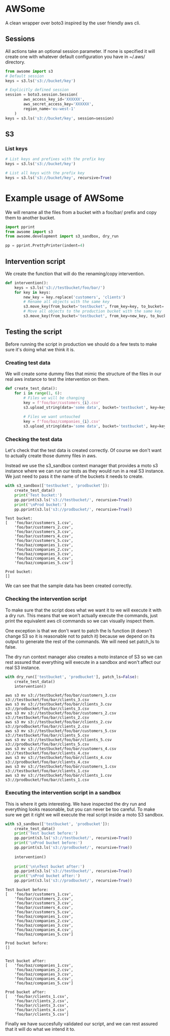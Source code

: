 # AWSome
A clean wrapper over boto3 inspired by the user friendly aws cli.

## Sessions
All actions take an optional session parameter. If none is specified it will create one with whatever default configuration you have in ~/.aws/ directory.

```python
from awsome import s3
# Default session
keys = s3.ls('s3://bucket/key')

# Explicitly defined session
session = boto3.session.Session(
        aws_access_key_id='XXXXXX',
        aws_secret_access_key='XXXXXX',
        region_name='eu-west-1'
    )
keys = s3.ls('s3://bucket/key', session=session)
```

## S3
### List keys

```python
# List keys and prefixes with the prefix key
keys = s3.ls('s3://bucket/key')

# List all keys with the prefix key
keys = s3.ls('s3://bucket/key', recursive=True)
```

# Example usage of AWSome

We will rename all the files from a bucket with a foo/bar/ prefix and copy them to another bucket.


```python
import pprint
from awsome import s3
from awsome.development import s3_sandbox, dry_run

pp = pprint.PrettyPrinter(indent=4)
```

## Intervention script

We create the function that will do the renaming/copy intervention.


```python
def intervention():
    keys = s3.ls('s3://testbucket/foo/bar/')
    for key in keys:
        new_key = key.replace('customers', 'clients')
        # Rename all objects with the same key
        s3.move_key(from_bucket='testbucket', from_key=key, to_bucket='testbucket', to_key=new_key)
        # Move all objects to the production bucket with the same key
        s3.move_key(from_bucket='testbucket', from_key=new_key, to_bucket='prodbucket')
```

## Testing the script

Before running the script in production we should do a few tests to make sure it's doing what we think it is.

### Creating test data

We will create some dummy files that mimic the structure of the files in our real aws instance to test the intervention on them.


```python
def create_test_data():
    for i in range(1, 6):
        # Files we will be changing
        key = f'foo/bar/customers_{i}.csv'
        s3.upload_string(data='some data', bucket='testbucket', key=key)
        
        # Files we want untouched
        key = f'foo/baz/companies_{i}.csv'
        s3.upload_string(data='some data', bucket='testbucket', key=key)
```

### Checking the test data

Let's check that the test data is created correctly. Of course we don't want to actually create those dummy files in aws. 

Instead we use the s3_sandbox context manager that provides a moto s3 instance where we can run our tests as they would run in a real S3 instance. We just need to pass it the name of the buckets it needs to create.


```python
with s3_sandbox(['testbucket', 'prodbucket']):
    create_test_data()
    print('Test bucket:')
    pp.pprint(s3.ls('s3://testbucket/', recursive=True))
    print('\nProd bucket:')
    pp.pprint(s3.ls('s3://prodbucket/', recursive=True))
```

    Test bucket:
    [   'foo/bar/customers_1.csv',
        'foo/bar/customers_2.csv',
        'foo/bar/customers_3.csv',
        'foo/bar/customers_4.csv',
        'foo/bar/customers_5.csv',
        'foo/baz/companies_1.csv',
        'foo/baz/companies_2.csv',
        'foo/baz/companies_3.csv',
        'foo/baz/companies_4.csv',
        'foo/baz/companies_5.csv']
    
    Prod bucket:
    []


We can see that the sample data has been created correctly.

### Checking the intervention script

To make sure that the script does what we want it to we will execute it with a dry run. This means that we won't actually execute the commands, just print the equivalent aws cli commands so we can visually inspect them.

One exception is that we don't want to patch the ls function (it doesn't change S3 so it is reasonable not to patch it) because we depend on its output to generate the rest of the commands. We will need set patch_ls to false.

The dry run context manager also creates a moto instance of S3 so we can rest assured that everything will execute in a sandbox and won't affect our real S3 instance.


```python
with dry_run(['testbucket', 'prodbucket'], patch_ls=False):
    create_test_data()
    intervention()
```

    aws s3 mv s3://testbucket/foo/bar/customers_3.csv s3://testbucket/foo/bar/clients_3.csv
    aws s3 mv s3://testbucket/foo/bar/clients_3.csv s3://prodbucket/foo/bar/clients_3.csv
    aws s3 mv s3://testbucket/foo/bar/customers_2.csv s3://testbucket/foo/bar/clients_2.csv
    aws s3 mv s3://testbucket/foo/bar/clients_2.csv s3://prodbucket/foo/bar/clients_2.csv
    aws s3 mv s3://testbucket/foo/bar/customers_5.csv s3://testbucket/foo/bar/clients_5.csv
    aws s3 mv s3://testbucket/foo/bar/clients_5.csv s3://prodbucket/foo/bar/clients_5.csv
    aws s3 mv s3://testbucket/foo/bar/customers_4.csv s3://testbucket/foo/bar/clients_4.csv
    aws s3 mv s3://testbucket/foo/bar/clients_4.csv s3://prodbucket/foo/bar/clients_4.csv
    aws s3 mv s3://testbucket/foo/bar/customers_1.csv s3://testbucket/foo/bar/clients_1.csv
    aws s3 mv s3://testbucket/foo/bar/clients_1.csv s3://prodbucket/foo/bar/clients_1.csv


### Executing the intervention script in a sandbox

This is where it gets interesting. We have inspected the dry run and everything looks reasonable, but you can never be too careful. To make sure we get it right we will execute the real script inside a moto S3 sandbox.


```python
with s3_sandbox(['testbucket', 'prodbucket']):
    create_test_data()
    print('Test bucket before:')
    pp.pprint(s3.ls('s3://testbucket/', recursive=True))
    print('\nProd bucket before:')
    pp.pprint(s3.ls('s3://prodbucket/', recursive=True))
    
    intervention()
    
    print('\n\nTest bucket after:')
    pp.pprint(s3.ls('s3://testbucket/', recursive=True))
    print('\nProd bucket after:')
    pp.pprint(s3.ls('s3://prodbucket/', recursive=True))
```

    Test bucket before:
    [   'foo/bar/customers_1.csv',
        'foo/bar/customers_2.csv',
        'foo/bar/customers_3.csv',
        'foo/bar/customers_4.csv',
        'foo/bar/customers_5.csv',
        'foo/baz/companies_1.csv',
        'foo/baz/companies_2.csv',
        'foo/baz/companies_3.csv',
        'foo/baz/companies_4.csv',
        'foo/baz/companies_5.csv']
    
    Prod bucket before:
    []
    
    
    Test bucket after:
    [   'foo/baz/companies_1.csv',
        'foo/baz/companies_2.csv',
        'foo/baz/companies_3.csv',
        'foo/baz/companies_4.csv',
        'foo/baz/companies_5.csv']
    
    Prod bucket after:
    [   'foo/bar/clients_1.csv',
        'foo/bar/clients_2.csv',
        'foo/bar/clients_3.csv',
        'foo/bar/clients_4.csv',
        'foo/bar/clients_5.csv']


Finally we have succesfully validated our script, and we can rest assured that it will do what we intend it to.

